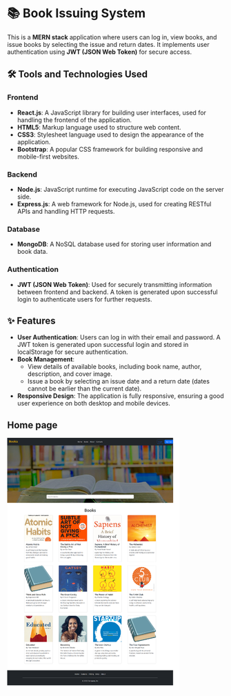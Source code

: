 # 📚 Book Issuing System

This is a **MERN stack** application where users can log in, view books, and issue books by selecting the issue and return dates. It implements user authentication using **JWT (JSON Web Token)** for secure access.

## 🛠 Tools and Technologies Used

### Frontend
- **React.js**: A JavaScript library for building user interfaces, used for handling the frontend of the application.
- **HTML5**: Markup language used to structure web content.
- **CSS3**: Stylesheet language used to design the appearance of the application.
- **Bootstrap**: A popular CSS framework for building responsive and mobile-first websites.

### Backend
- **Node.js**: JavaScript runtime for executing JavaScript code on the server side.
- **Express.js**: A web framework for Node.js, used for creating RESTful APIs and handling HTTP requests.

### Database
- **MongoDB**: A NoSQL database used for storing user information and book data.

### Authentication
- **JWT (JSON Web Token)**: Used for securely transmitting information between frontend and backend. A token is generated upon successful login to authenticate users for further requests.

## ✨ Features

- **User Authentication**: Users can log in with their email and password. A JWT token is generated upon successful login and stored in localStorage for secure authentication.
- **Book Management**: 
  - View details of available books, including book name, author, description, and cover image.
  - Issue a book by selecting an issue date and a return date (dates cannot be earlier than the current date).
- **Responsive Design**: The application is fully responsive, ensuring a good user experience on both desktop and mobile devices.


## Home page

<img src="images/home.png" alt="Assignment 5" width="400"/>
